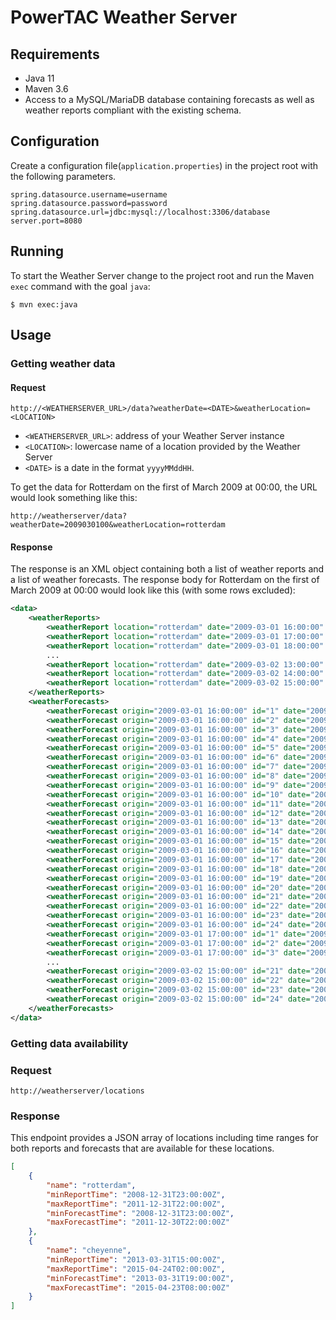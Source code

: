 # PowerTAC Weather Server

## Requirements

- Java 11
- Maven 3.6
- Access to a MySQL/MariaDB database containing forecasts as well as weather reports compliant with the existing schema.


## Configuration

Create a configuration file(`application.properties`) in the project root with the following parameters. 

```properties
spring.datasource.username=username
spring.datasource.password=password
spring.datasource.url=jdbc:mysql://localhost:3306/database
server.port=8080
```


## Running

To start the Weather Server change to the project root and run the Maven `exec` command with the goal `java`:

```shell
$ mvn exec:java
```

## Usage

### Getting weather data

#### Request

`http://<WEATHERSERVER_URL>/data?weatherDate=<DATE>&weatherLocation=<LOCATION>`

- `<WEATHERSERVER_URL>`: address of your Weather Server instance
- `<LOCATION>`: lowercase name of a location provided by the Weather Server
- `<DATE>` is a date in the format `yyyyMMddHH`.

To get the data for Rotterdam on the first of March 2009 at 00:00, the URL would look something like this:

`http://weatherserver/data?weatherDate=2009030100&weatherLocation=rotterdam`

#### Response

The response is an XML object containing both a list of weather reports and a list of weather forecasts. The response
body for Rotterdam on the first of March 2009 at 00:00 would look like this (with some rows excluded):

```xml
<data>
    <weatherReports>
        <weatherReport location="rotterdam" date="2009-03-01 16:00:00" temp="9.8" winddir="120.0" windspeed="2.0" cloudcover="1.0"/>
        <weatherReport location="rotterdam" date="2009-03-01 17:00:00" temp="9.4" winddir="220.0" windspeed="2.0" cloudcover="1.0"/>
        <weatherReport location="rotterdam" date="2009-03-01 18:00:00" temp="8.4" winddir="250.0" windspeed="3.0" cloudcover="1.0"/>
        ...
        <weatherReport location="rotterdam" date="2009-03-02 13:00:00" temp="8.9" winddir="290.0" windspeed="5.0" cloudcover="0.5"/>
        <weatherReport location="rotterdam" date="2009-03-02 14:00:00" temp="7.9" winddir="260.0" windspeed="5.0" cloudcover="0.125"/>
        <weatherReport location="rotterdam" date="2009-03-02 15:00:00" temp="7.2" winddir="260.0" windspeed="4.0" cloudcover="0.125"/>
    </weatherReports>
    <weatherForecasts>
        <weatherForecast origin="2009-03-01 16:00:00" id="1" date="2009-03-01 17:00:00" location="rotterdam" temp="8.79903" winddir="224.0" windspeed="1.03478" cloudcover="1.0"/>
        <weatherForecast origin="2009-03-01 16:00:00" id="2" date="2009-03-01 18:00:00" location="rotterdam" temp="7.48767" winddir="253.0" windspeed="1.63819" cloudcover="0.956411"/>
        <weatherForecast origin="2009-03-01 16:00:00" id="3" date="2009-03-01 19:00:00" location="rotterdam" temp="7.60748" winddir="253.0" windspeed="3.28671" cloudcover="0.893238"/>
        <weatherForecast origin="2009-03-01 16:00:00" id="4" date="2009-03-01 20:00:00" location="rotterdam" temp="5.12002" winddir="250.0" windspeed="3.37835" cloudcover="0.870785"/>
        <weatherForecast origin="2009-03-01 16:00:00" id="5" date="2009-03-01 21:00:00" location="rotterdam" temp="5.82658" winddir="266.0" windspeed="2.19784" cloudcover="0.861428"/>
        <weatherForecast origin="2009-03-01 16:00:00" id="6" date="2009-03-01 22:00:00" location="rotterdam" temp="5.32494" winddir="289.0" windspeed="4.38346" cloudcover="0.874694"/>
        <weatherForecast origin="2009-03-01 16:00:00" id="7" date="2009-03-01 23:00:00" location="rotterdam" temp="5.68104" winddir="296.0" windspeed="4.11899" cloudcover="0.924079"/>
        <weatherForecast origin="2009-03-01 16:00:00" id="8" date="2009-03-02 00:00:00" location="rotterdam" temp="6.2728" winddir="319.0" windspeed="4.62803" cloudcover="0.979624"/>
        <weatherForecast origin="2009-03-01 16:00:00" id="9" date="2009-03-02 01:00:00" location="rotterdam" temp="5.71032" winddir="316.0" windspeed="3.50898" cloudcover="0.984156"/>
        <weatherForecast origin="2009-03-01 16:00:00" id="10" date="2009-03-02 02:00:00" location="rotterdam" temp="5.22607" winddir="317.0" windspeed="4.55201" cloudcover="1.0"/>
        <weatherForecast origin="2009-03-01 16:00:00" id="11" date="2009-03-02 03:00:00" location="rotterdam" temp="4.81038" winddir="319.0" windspeed="4.45586" cloudcover="0.989622"/>
        <weatherForecast origin="2009-03-01 16:00:00" id="12" date="2009-03-02 04:00:00" location="rotterdam" temp="5.23421" winddir="341.0" windspeed="3.52098" cloudcover="1.0"/>
        <weatherForecast origin="2009-03-01 16:00:00" id="13" date="2009-03-02 05:00:00" location="rotterdam" temp="4.68585" winddir="283.0" windspeed="2.43234" cloudcover="0.876685"/>
        <weatherForecast origin="2009-03-01 16:00:00" id="14" date="2009-03-02 06:00:00" location="rotterdam" temp="3.60984" winddir="295.0" windspeed="2.65487" cloudcover="0.985317"/>
        <weatherForecast origin="2009-03-01 16:00:00" id="15" date="2009-03-02 07:00:00" location="rotterdam" temp="4.92337" winddir="304.0" windspeed="3.46325" cloudcover="0.951814"/>
        <weatherForecast origin="2009-03-01 16:00:00" id="16" date="2009-03-02 08:00:00" location="rotterdam" temp="6.058" winddir="321.0" windspeed="4.47375" cloudcover="0.952412"/>
        <weatherForecast origin="2009-03-01 16:00:00" id="17" date="2009-03-02 09:00:00" location="rotterdam" temp="6.13145" winddir="308.0" windspeed="4.60974" cloudcover="0.963318"/>
        <weatherForecast origin="2009-03-01 16:00:00" id="18" date="2009-03-02 10:00:00" location="rotterdam" temp="6.80905" winddir="310.0" windspeed="4.42165" cloudcover="0.968171"/>
        <weatherForecast origin="2009-03-01 16:00:00" id="19" date="2009-03-02 11:00:00" location="rotterdam" temp="6.64504" winddir="291.0" windspeed="3.28764" cloudcover="0.257411"/>
        <weatherForecast origin="2009-03-01 16:00:00" id="20" date="2009-03-02 12:00:00" location="rotterdam" temp="8.09295" winddir="311.0" windspeed="5.19269" cloudcover="0.902992"/>
        <weatherForecast origin="2009-03-01 16:00:00" id="21" date="2009-03-02 13:00:00" location="rotterdam" temp="7.88947" winddir="312.0" windspeed="5.23844" cloudcover="0.540124"/>
        <weatherForecast origin="2009-03-01 16:00:00" id="22" date="2009-03-02 14:00:00" location="rotterdam" temp="6.68119" winddir="283.0" windspeed="5.52182" cloudcover="0.158046"/>
        <weatherForecast origin="2009-03-01 16:00:00" id="23" date="2009-03-02 15:00:00" location="rotterdam" temp="5.95279" winddir="283.0" windspeed="4.35443" cloudcover="0.138749"/>
        <weatherForecast origin="2009-03-01 16:00:00" id="24" date="2009-03-02 16:00:00" location="rotterdam" temp="5.24224" winddir="283.0" windspeed="3.23396" cloudcover="0.0"/>
        <weatherForecast origin="2009-03-01 17:00:00" id="1" date="2009-03-01 18:00:00" location="rotterdam" temp="7.79903" winddir="254.0" windspeed="2.03478" cloudcover="1.0"/>
        <weatherForecast origin="2009-03-01 17:00:00" id="2" date="2009-03-01 19:00:00" location="rotterdam" temp="7.48767" winddir="253.0" windspeed="2.63819" cloudcover="0.956411"/>
        <weatherForecast origin="2009-03-01 17:00:00" id="3" date="2009-03-01 20:00:00" location="rotterdam" temp="6.30748" winddir="243.0" windspeed="3.28671" cloudcover="0.893238"/>
        ...
        <weatherForecast origin="2009-03-02 15:00:00" id="21" date="2009-03-03 12:00:00" location="rotterdam" temp="6.17128" winddir="220.0" windspeed="6.65931" cloudcover="0.947594"/>
        <weatherForecast origin="2009-03-02 15:00:00" id="22" date="2009-03-03 13:00:00" location="rotterdam" temp="6.83209" winddir="211.0" windspeed="7.57136" cloudcover="0.940452"/>
        <weatherForecast origin="2009-03-02 15:00:00" id="23" date="2009-03-03 14:00:00" location="rotterdam" temp="7.26372" winddir="211.0" windspeed="6.50627" cloudcover="0.930712"/>
        <weatherForecast origin="2009-03-02 15:00:00" id="24" date="2009-03-03 15:00:00" location="rotterdam" temp="7.06854" winddir="210.0" windspeed="6.49681" cloudcover="0.919241"/>
    </weatherForecasts>
</data>
```

### Getting data availability

### Request

`http://weatherserver/locations`

### Response

This endpoint provides a JSON array of locations including time ranges for both reports and forecasts that are available
for these locations.

```json
[
    {
        "name": "rotterdam",
        "minReportTime": "2008-12-31T23:00:00Z",
        "maxReportTime": "2011-12-31T22:00:00Z",
        "minForecastTime": "2008-12-31T23:00:00Z",
        "maxForecastTime": "2011-12-30T22:00:00Z"
    },
    {
        "name": "cheyenne",
        "minReportTime": "2013-03-31T15:00:00Z",
        "maxReportTime": "2015-04-24T02:00:00Z",
        "minForecastTime": "2013-03-31T19:00:00Z",
        "maxForecastTime": "2015-04-23T08:00:00Z"
    }
]
```
